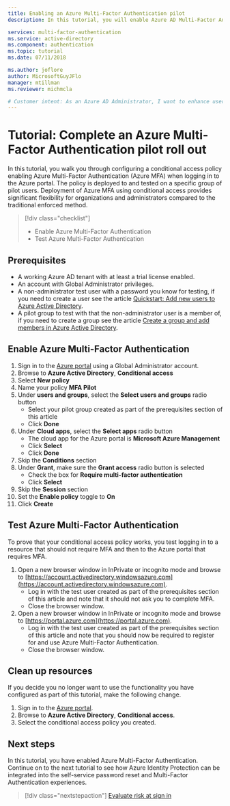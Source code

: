 ```yaml
---
title: Enabling an Azure Multi-Factor Authentication pilot
description: In this tutorial, you will enable Azure AD Multi-Factor Authentication for a pilot group of users

services: multi-factor-authentication
ms.service: active-directory
ms.component: authentication
ms.topic: tutorial
ms.date: 07/11/2018

ms.author: joflore
author: MicrosoftGuyJFlo
manager: mtillman
ms.reviewer: michmcla

# Customer intent: As an Azure AD Administrator, I want to enhance user authentication with MFA to make sure the user is who they say they are.
---
```

# Tutorial: Complete an Azure Multi-Factor Authentication pilot roll out

In this tutorial, you walk you through configuring a conditional access policy enabling Azure Multi-Factor Authentication (Azure MFA) when logging in to the Azure portal. The policy is deployed to and tested on a specific group of pilot users. Deployment of Azure MFA using conditional access provides significant flexibility for organizations and administrators compared to the traditional enforced method.

> [!div class="checklist"]
> * Enable Azure Multi-Factor Authentication
> * Test Azure Multi-Factor Authentication

## Prerequisites

* A working Azure AD tenant with at least a trial license enabled.
* An account with Global Administrator privileges.
* A non-administrator test user with a password you know for testing, if you need to create a user see the article [Quickstart: Add new users to Azure Active Directory](../add-users-azure-active-directory.md).
* A pilot group to test with that the non-administrator user is a member of, if you need to create a group see the article [Create a group and add members in Azure Active Directory](../active-directory-groups-create-azure-portal.md).

## Enable Azure Multi-Factor Authentication

1. Sign in to the [Azure portal](https://portal.azure.com) using a Global Administrator account.
1. Browse to **Azure Active Directory**, **Conditional access**
1. Select **New policy**
1. Name your policy **MFA Pilot**
1. Under **users and groups**, select the **Select users and groups** radio button
    * Select your pilot group created as part of the prerequisites section of this article
    * Click **Done**
1. Under **Cloud apps**, select the **Select apps** radio button
    * The cloud app for the Azure portal is **Microsoft Azure Management**
    * Click **Select**
    * Click **Done**
1. Skip the **Conditions** section
1. Under **Grant**, make sure the **Grant access** radio button is selected
    * Check the box for **Require multi-factor authentication**
    * Click **Select**
1. Skip the **Session** section
1. Set the **Enable policy** toggle to **On**
1. Click **Create**

## Test Azure Multi-Factor Authentication

To prove that your conditional access policy works, you test logging in to a resource that should not require MFA and then to the Azure portal that requires MFA.

1. Open a new browser window in InPrivate or incognito mode and browse to [https://account.activedirectory.windowsazure.com](https://account.activedirectory.windowsazure.com).
   * Log in with the test user created as part of the prerequisites section of this article and note that it should not ask you to complete MFA.
   * Close the browser window.
2. Open a new browser window in InPrivate or incognito mode and browse to [https://portal.azure.com](https://portal.azure.com).
   * Log in with the test user created as part of the prerequisites section of this article and note that you should now be required to register for and use Azure Multi-Factor Authentication.
   * Close the browser window.

## Clean up resources

If you decide you no longer want to use the functionality you have configured as part of this tutorial, make the following change.

1. Sign in to the [Azure portal](https://portal.azure.com).
1. Browse to **Azure Active Directory**, **Conditional access**.
1. Select the conditional access policy you created.

## Next steps

In this tutorial, you have enabled Azure Multi-Factor Authentication. Continue on to the next tutorial to see how Azure Identity Protection can be integrated into the self-service password reset and Multi-Factor Authentication experiences.

> [!div class="nextstepaction"]
> [Evaluate risk at sign in](tutorial-risk-based-sspr-mfa.md)